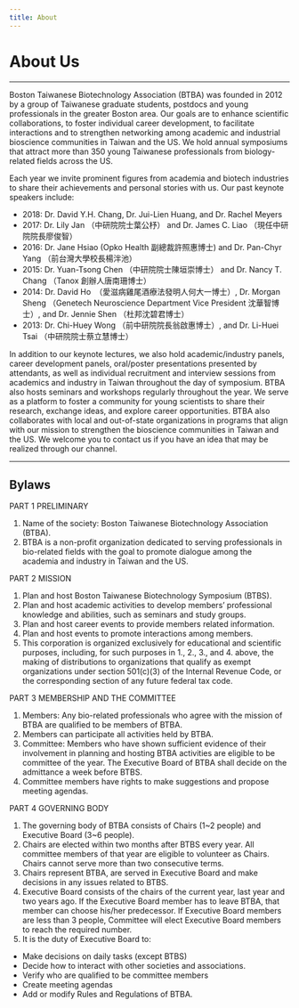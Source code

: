 ```yaml
---
title: About
---
```


<div class="row align-items-center py-auto my-auto py-md-5 my-md-5">
    <div class="col-12 col-md col-lg-5">
        <h1 class="display-1">
            About Us
        </h1>
    </div>
    <div class="col-12 col-md">
        <hr>
        <!-- <img src="{{ "/assets/img/btba_logo.png" | absolute_url }}" alt="BTBA logo" class="float-left p-4" width="150"> -->
        <p class="">
            Boston Taiwanese Biotechnology Association (BTBA) was founded in 2012 by a group of Taiwanese graduate students, postdocs and young professionals in the greater Boston area. Our goals are to enhance scientific collaborations, to foster individual career development, to facilitate interactions and to strengthen networking among academic and industrial bioscience communities in Taiwan and the US. We hold annual symposiums that attract more than 350 young Taiwanese professionals from biology-related fields across the US.
        </p>
    </div>
</div>

Each year we invite prominent figures from academia and biotech industries to share their achievements and personal stories with us. Our past keynote speakers include: 

* 2018: Dr. David Y.H. Chang, Dr. Jui-Lien Huang, and Dr. Rachel Meyers
* 2017: Dr. Lily Jan （中研院院士葉公杼） and Dr. James C. Liao （現任中研院院長廖俊智）
* 2016: Dr. Jane Hsiao (Opko Health 副總裁許照惠博士) and Dr. Pan-Chyr Yang （前台灣大學校長楊泮池）
* 2015: Dr. Yuan-Tsong Chen （中研院院士陳垣崇博士） and Dr. Nancy T. Chang （Tanox 創辦人唐南珊博士）
* 2014: Dr. David Ho　（愛滋病雞尾酒療法發明人何大一博士）, Dr. Morgan Sheng （Genetech Neuroscience Department Vice President 沈華智博士）, and Dr. Jennie Shen （杜邦沈碧君博士）
* 2013: Dr. Chi-Huey Wong （前中研院院長翁啟惠博士）, and Dr. Li-Huei Tsai （中研院院士蔡立慧博士）

In addition to our keynote lectures, we also hold academic/industry panels, career development panels, oral/poster presentations presented by attendants, as well as individual recruitment and interview sessions from academics and industry in Taiwan throughout the day of symposium. BTBA also hosts seminars and workshops regularly throughout the year. We serve as a platform to foster a community for young scientists to share their research, exchange ideas, and explore career opportunities. BTBA also collaborates with local and out-of-state organizations in programs that align with our mission to strengthen the bioscience communities in Taiwan and the US. We welcome you to contact us if you have an idea that may be realized through our channel.

<hr class="mt-5 mb-4">

## Bylaws

PART 1 PRELIMINARY

1. Name of the society: Boston Taiwanese Biotechnology Association (BTBA).
1. BTBA is a non-profit organization dedicated to serving professionals in bio-related fields with the goal to promote dialogue among the academia and industry in Taiwan and the US.

PART 2 MISSION

1. Plan and host Boston Taiwanese Biotechnology Symposium (BTBS).
1. Plan and host academic activities to develop members’ professional knowledge and abilities, such as seminars and study groups.
1. Plan and host career events to provide members related information.
1. Plan and host events to promote interactions among members.
1. This corporation is organized exclusively for educational and scientific purposes, including, for such purposes in 1., 2., 3., and 4. above, the making of distributions to organizations that qualify as exempt organizations under section 501(c)(3) of the Internal Revenue Code, or the corresponding section of any future federal tax code.

PART 3 MEMBERSHIP AND THE COMMITTEE

1. Members: Any bio-related professionals who agree with the mission of BTBA are qualified to be members of BTBA.
1. Members can participate all activities held by BTBA.
1. Committee: Members who have shown sufficient evidence of their involvement in planning and hosting BTBA activities are eligible to be committee of the year. The Executive Board of BTBA shall decide on the admittance a week before BTBS.
1. Committee members have rights to make suggestions and propose meeting agendas.

PART 4 GOVERNING BODY

1. The governing body of BTBA consists of Chairs (1~2 people) and Executive Board (3~6 people).
1. Chairs are elected within two months after BTBS every year. All committee members of that year are eligible to volunteer as Chairs. Chairs cannot serve more than two consecutive terms.
1. Chairs represent BTBA, are served in Executive Board and make decisions in any issues related to BTBS.
1. Executive Board consists of the chairs of the current year, last year and two years ago. If the Executive Board member has to leave BTBA, that member can choose his/her predecessor. If Executive Board members are less than 3 people, Committee will elect Executive Board members to reach the required number.
1. It is the duty of Executive Board to:
* Make decisions on daily tasks (except BTBS)
* Decide how to interact with other societies and associations.
* Verify who are qualified to be committee members
* Create meeting agendas
* Add or modify Rules and Regulations of BTBA.
